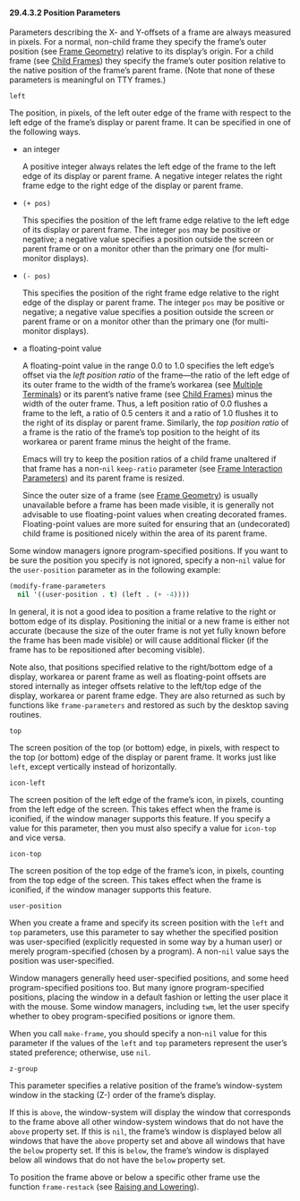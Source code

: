 

#### 29.4.3.2 Position Parameters

Parameters describing the X- and Y-offsets of a frame are always measured in pixels. For a normal, non-child frame they specify the frame’s outer position (see [Frame Geometry](Frame-Geometry.html)) relative to its display’s origin. For a child frame (see [Child Frames](Child-Frames.html)) they specify the frame’s outer position relative to the native position of the frame’s parent frame. (Note that none of these parameters is meaningful on TTY frames.)

`left`

The position, in pixels, of the left outer edge of the frame with respect to the left edge of the frame’s display or parent frame. It can be specified in one of the following ways.

*   an integer

    A positive integer always relates the left edge of the frame to the left edge of its display or parent frame. A negative integer relates the right frame edge to the right edge of the display or parent frame.

*   `(+ pos)`

    This specifies the position of the left frame edge relative to the left edge of its display or parent frame. The integer `pos` may be positive or negative; a negative value specifies a position outside the screen or parent frame or on a monitor other than the primary one (for multi-monitor displays).

*   `(- pos)`

    This specifies the position of the right frame edge relative to the right edge of the display or parent frame. The integer `pos` may be positive or negative; a negative value specifies a position outside the screen or parent frame or on a monitor other than the primary one (for multi-monitor displays).

*   a floating-point value

    A floating-point value in the range 0.0 to 1.0 specifies the left edge’s offset via the *left position ratio* of the frame—the ratio of the left edge of its outer frame to the width of the frame’s workarea (see [Multiple Terminals](Multiple-Terminals.html)) or its parent’s native frame (see [Child Frames](Child-Frames.html)) minus the width of the outer frame. Thus, a left position ratio of 0.0 flushes a frame to the left, a ratio of 0.5 centers it and a ratio of 1.0 flushes it to the right of its display or parent frame. Similarly, the *top position ratio* of a frame is the ratio of the frame’s top position to the height of its workarea or parent frame minus the height of the frame.

    Emacs will try to keep the position ratios of a child frame unaltered if that frame has a non-`nil` `keep-ratio` parameter (see [Frame Interaction Parameters](Frame-Interaction-Parameters.html)) and its parent frame is resized.

    Since the outer size of a frame (see [Frame Geometry](Frame-Geometry.html)) is usually unavailable before a frame has been made visible, it is generally not advisable to use floating-point values when creating decorated frames. Floating-point values are more suited for ensuring that an (undecorated) child frame is positioned nicely within the area of its parent frame.

Some window managers ignore program-specified positions. If you want to be sure the position you specify is not ignored, specify a non-`nil` value for the `user-position` parameter as in the following example:

```lisp
(modify-frame-parameters
  nil '((user-position . t) (left . (+ -4))))
```

In general, it is not a good idea to position a frame relative to the right or bottom edge of its display. Positioning the initial or a new frame is either not accurate (because the size of the outer frame is not yet fully known before the frame has been made visible) or will cause additional flicker (if the frame has to be repositioned after becoming visible).

Note also, that positions specified relative to the right/bottom edge of a display, workarea or parent frame as well as floating-point offsets are stored internally as integer offsets relative to the left/top edge of the display, workarea or parent frame edge. They are also returned as such by functions like `frame-parameters` and restored as such by the desktop saving routines.

`top`

The screen position of the top (or bottom) edge, in pixels, with respect to the top (or bottom) edge of the display or parent frame. It works just like `left`, except vertically instead of horizontally.

`icon-left`

The screen position of the left edge of the frame’s icon, in pixels, counting from the left edge of the screen. This takes effect when the frame is iconified, if the window manager supports this feature. If you specify a value for this parameter, then you must also specify a value for `icon-top` and vice versa.

`icon-top`

The screen position of the top edge of the frame’s icon, in pixels, counting from the top edge of the screen. This takes effect when the frame is iconified, if the window manager supports this feature.

`user-position`

When you create a frame and specify its screen position with the `left` and `top` parameters, use this parameter to say whether the specified position was user-specified (explicitly requested in some way by a human user) or merely program-specified (chosen by a program). A non-`nil` value says the position was user-specified.

Window managers generally heed user-specified positions, and some heed program-specified positions too. But many ignore program-specified positions, placing the window in a default fashion or letting the user place it with the mouse. Some window managers, including `twm`, let the user specify whether to obey program-specified positions or ignore them.

When you call `make-frame`, you should specify a non-`nil` value for this parameter if the values of the `left` and `top` parameters represent the user’s stated preference; otherwise, use `nil`.

`z-group`

This parameter specifies a relative position of the frame’s window-system window in the stacking (Z-) order of the frame’s display.

If this is `above`, the window-system will display the window that corresponds to the frame above all other window-system windows that do not have the `above` property set. If this is `nil`, the frame’s window is displayed below all windows that have the `above` property set and above all windows that have the `below` property set. If this is `below`, the frame’s window is displayed below all windows that do not have the `below` property set.

To position the frame above or below a specific other frame use the function `frame-restack` (see [Raising and Lowering](Raising-and-Lowering.html)).
